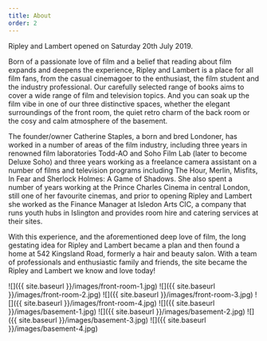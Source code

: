```yaml
---
title: About
order: 2
---
```


Ripley and Lambert opened on Saturday 20th July 2019.

Born of a passionate love of film and a belief that reading about film expands and deepens the experience, Ripley and Lambert is a place for all film fans, from the casual cinemagoer to the enthusiast, the film student and the industry professional.  Our carefully selected range of books aims to cover a wide range of film and television topics.  And you can soak up the film vibe in one of our three distinctive spaces, whether the elegant surroundings of the front room, the quiet retro charm of the back room or the cosy and calm atmosphere of the basement.

The founder/owner Catherine Staples, a born and bred Londoner, has worked in a number of areas of the film industry, including three years in renowned film laboratories Todd-AO and Soho Film Lab (later to become Deluxe Soho) and three years working as a freelance camera assistant on a number of films and television programs including The Hour, Merlin, Misfits, In Fear and Sherlock Holmes: A Game of Shadows.  She also spent a number of years working at the Prince Charles Cinema in central London, still one of her favourite cinemas, and prior to opening Ripley and Lambert she worked as the Finance Manager at Isledon Arts CIC, a company that runs youth hubs in Islington and provides room hire and catering services at their sites.

With this experience, and the aforementioned deep love of film, the long gestating idea for Ripley and Lambert became a plan and then found a home at 542 Kingsland Road, formerly a hair and beauty salon.  With a team of professionals and enthusiastic family and friends, the site became the Ripley and Lambert we know and love today!  

![]({{ site.baseurl }}/images/front-room-1.jpg)
![]({{ site.baseurl }}/images/front-room-2.jpg)
![]({{ site.baseurl }}/images/front-room-3.jpg)
![]({{ site.baseurl }}/images/front-room-4.jpg)
![]({{ site.baseurl }}/images/basement-1.jpg)
![]({{ site.baseurl }}/images/basement-2.jpg)
![]({{ site.baseurl }}/images/basement-3.jpg)
![]({{ site.baseurl }}/images/basement-4.jpg)
